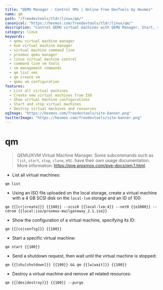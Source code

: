 ```yaml
---
title: "QEMU Manager - Control VMs | Online Free DevTools by Hexmos"
name: qm
path: "/freedevtools/tldr/linux/qm/"
canonical: "https://hexmos.com/freedevtools/tldr/linux/qm/"
description: "Control QEMU virtual machines with QEMU Manager. Start, stop, clone, and manage VMs easily. Free online tool, no registration required for VM management."
category: linux
keywords:
  - qemu virtual machine manager
  - kvm virtual machine manager
  - virtual machine command line
  - proxmox qemu manager
  - linux virtual machine control
  - command line vm tools
  - vm management commands
  - qm list vms
  - qm create vm
  - qemu vm configuration
features:
  - List all virtual machines
  - Create new virtual machines from ISO
  - Show virtual machine configurations
  - Start and stop virtual machines
  - Destroy virtual machines and resources
ogImage: "https://hexmos.com/freedevtools/site-banner.png"
twitterImage: "https://hexmos.com/freedevtools/site-banner.png"
---
```


# qm

> QEMU/KVM Virtual Machine Manager.
> Some subcommands such as `list`, `start`, `stop`, `clone`, etc. have their own usage documentation.
> More information: <https://pve.proxmox.com/pve-docs/qm.1.html>.

- List all virtual machines:

`qm list`

- Using an ISO file uploaded on the local storage, create a virtual machine with a 4 GB SCSI disk on the `local-lvm` storage and an ID of 100:

`qm {{[cr|create]}} {{100}} --scsi0 {{local-lvm:4}} --net0 {{e1000}} --cdrom {{local:iso/proxmox-mailgateway_2.1.iso}}`

- Show the configuration of a virtual machine, specifying its ID:

`qm {{[co|config]}} {{100}}`

- Start a specific virtual machine:

`qm start {{100}}`

- Send a shutdown request, then wait until the virtual machine is stopped:

`qm {{[shu|shutdown]}} {{100}} && qm {{[w|wait]}} {{100}}`

- Destroy a virtual machine and remove all related resources:

`qm {{[des|destroy]}} {{100}} --purge`
